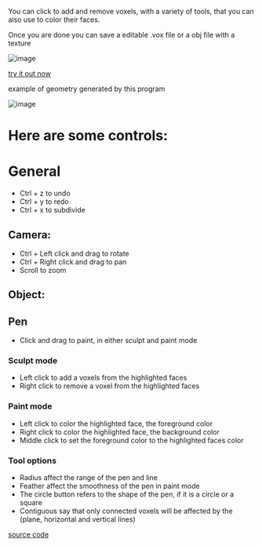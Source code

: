 You can click to add and remove voxels, with a variety of tools, that you can also use to color their faces.

Once you are done you can save a editable .vox file or a obj file with a texture

![image](https://user-images.githubusercontent.com/66787043/227627193-07205c31-20b1-4c93-8e15-442b071af9cc.png)

[try it out now](https://thiago099.github.io/voxel-modeler/)

example of geometry generated by this program

![image](https://user-images.githubusercontent.com/66787043/227626184-2ed1fa57-94ad-4b20-b97a-e259adba2c00.png)


# Here are some controls:

# General

- Ctrl + z to undo
- Ctrl + y to redo
- Ctrl + x to subdivide
## Camera:
- Ctrl + Left click and drag to rotate
- Ctrl + Right click and drag to pan
- Scroll to zoom
## Object:

## Pen
- Click and drag to paint, in either sculpt and paint mode

### Sculpt mode
- Left click to add a voxels from the highlighted faces
- Right click to remove a voxel from the highlighted faces

### Paint mode
- Left click to color the highlighted face, the foreground color
- Right click to color the highlighted face, the background color
- Middle click to set the foreground color to the highlighted faces color

### Tool options
- Radius affect the range of the pen and line
- Feather affect the smoothness of the pen in paint mode
- The circle button refers to the shape of the pen, if it is a circle or a square
- Contiguous say that only connected voxels will be affected by the (plane, horizontal and vertical lines)


[source code](https://github.com/Thiago099/voxel-modeler/)
